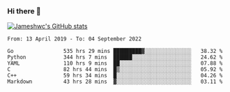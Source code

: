 ### Hi there 👋

[![Jameshwc's GitHub stats](https://github-readme-stats.vercel.app/api?username=jameshwc)](https://github.com/anuraghazra/github-readme-stats)

<!--START_SECTION:waka-->

```text
From: 13 April 2019 - To: 04 September 2022

Go                535 hrs 29 mins █████████▓░░░░░░░░░░░░░░░   38.32 %
Python            344 hrs 7 mins  ██████░░░░░░░░░░░░░░░░░░░   24.62 %
YAML              110 hrs 9 mins  ██░░░░░░░░░░░░░░░░░░░░░░░   07.88 %
C                 82 hrs 44 mins  █▒░░░░░░░░░░░░░░░░░░░░░░░   05.92 %
C++               59 hrs 34 mins  █░░░░░░░░░░░░░░░░░░░░░░░░   04.26 %
Markdown          43 hrs 28 mins  ▓░░░░░░░░░░░░░░░░░░░░░░░░   03.11 %
```

<!--END_SECTION:waka-->
